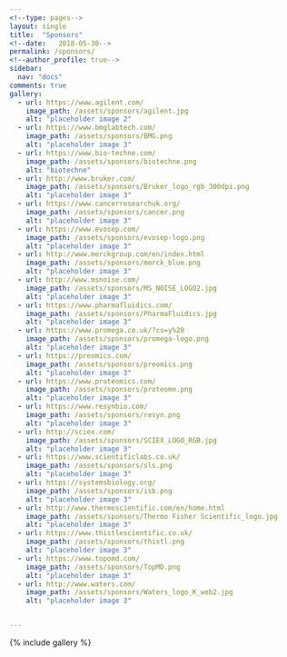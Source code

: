 ```yaml
---
<!--type: pages-->
layout: single
title:  "Sponsors"
<!--date:   2018-05-30-->
permalink: /sponsors/
<!--author_profile: true-->
sidebar:
  nav: "docs"
comments: true
gallery:
  - url: https://www.agilent.com/
    image_path: /assets/sponsors/agilent.jpg
    alt: "placeholder image 2"
  - url: https://www.bmglabtech.com/
    image_path: /assets/sponsors/BMG.png
    alt: "placeholder image 3"  
  - url: https://www.bio-techne.com/
    image_path: /assets/sponsors/biotechne.png
    alt: "biotechne"
  - url: http://www.bruker.com/
    image_path: /assets/sponsors/Bruker_logo_rgb_300dpi.png
    alt: "placeholder image 3"
  - url: https://www.cancerresearchuk.org/
    image_path: /assets/sponsors/cancer.png
    alt: "placeholder image 3"  
  - url: https://www.evosep.com/
    image_path: /assets/sponsors/evosep-logo.png
    alt: "placeholder image 3"
  - url: http://www.merckgroup.com/en/index.html
    image_path: /assets/sponsors/merck_blue.png
    alt: "placeholder image 3"
  - url: http://www.msnoise.com/
    image_path: /assets/sponsors/MS_NOISE_LOGO2.jpg
    alt: "placeholder image 3"  
  - url: https://www.pharmafluidics.com/
    image_path: /assets/sponsors/PharmaFluidics.jpg
    alt: "placeholder image 3"
  - url: https://www.promega.co.uk/?cs=y%20
    image_path: /assets/sponsors/promega-logo.png
    alt: "placeholder image 3"
  - url: https://preomics.com/
    image_path: /assets/sponsors/preomics.png
    alt: "placeholder image 3"  
  - url: https://www.proteomics.com/
    image_path: /assets/sponsors/proteome.png
    alt: "placeholder image 3"  
  - url: https://www.resynbio.com/
    image_path: /assets/sponsors/resyn.png
    alt: "placeholder image 3"
  - url: http://sciex.com/
    image_path: /assets/sponsors/SCIEX_LOGO_RGB.jpg
    alt: "placeholder image 3"
  - url: https://www.scientificlabs.co.uk/
    image_path: /assets/sponsors/sls.png
    alt: "placeholder image 3"  
  - url: https://systemsbiology.org/
    image_path: /assets/sponsors/isb.png
    alt: "placeholder image 3"   
  - url: http://www.thermoscientific.com/en/home.html
    image_path: /assets/sponsors/Thermo Fisher Scientific_logo.jpg
    alt: "placeholder image 3"
  - url: https://www.thistlescientific.co.uk/
    image_path: /assets/sponsors/thistl.png
    alt: "placeholder image 3"
  - url: https://www.topomd.com/
    image_path: /assets/sponsors/TopMD.png
    alt: "placeholder image 3"  
  - url: http://www.waters.com/
    image_path: /assets/sponsors/Waters_logo_K_web2.jpg
    alt: "placeholder image 3"


---
```





{% include gallery  %}


